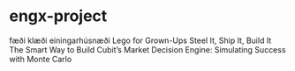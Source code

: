 # engx-project
 fæði klæði einingarhúsnæði
 Lego for Grown-Ups
 Steel It, Ship It, Build It
 The Smart Way to Build
 Cubit’s Market Decision Engine: Simulating Success with Monte Carlo
